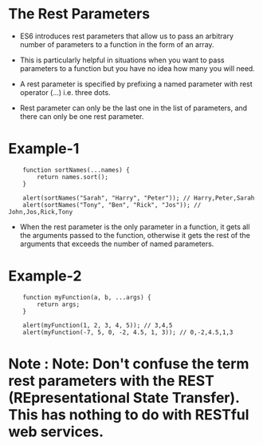 # The Rest Parameters
* ES6 introduces rest parameters that allow us to pass an arbitrary number of parameters to a function in the form of an array. 
* This is particularly helpful in situations when you want to pass parameters to a function but you have no idea how many you will need.

* A rest parameter is specified by prefixing a named parameter with rest operator
 (...) i.e. three dots.
 * Rest parameter can only be the last one in the list of parameters, and there can only be one rest parameter.

 # Example-1

        function sortNames(...names) {
            return names.sort();
        }

        alert(sortNames("Sarah", "Harry", "Peter")); // Harry,Peter,Sarah
        alert(sortNames("Tony", "Ben", "Rick", "Jos")); // John,Jos,Rick,Tony

* When the rest parameter is the only parameter in a function, it gets all the arguments passed to the function, otherwise it gets the rest of the arguments that exceeds the number of named parameters.

# Example-2

        function myFunction(a, b, ...args) {
            return args;
        }

        alert(myFunction(1, 2, 3, 4, 5)); // 3,4,5
        alert(myFunction(-7, 5, 0, -2, 4.5, 1, 3)); // 0,-2,4.5,1,3


# Note : Note: Don't confuse the term rest parameters with the REST (REpresentational State Transfer). This has nothing to do with RESTful web services.